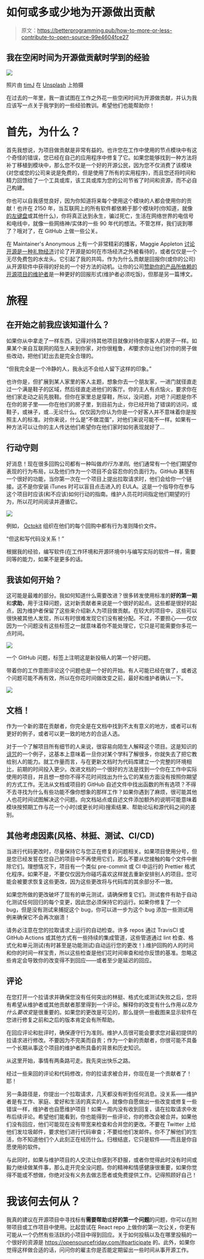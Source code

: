 # 如何或多或少地为开源做出贡献

> 原文：<https://betterprogramming.pub/how-to-more-or-less-contribute-to-open-source-99e4604fce27>

## 我在空闲时间为开源做贡献时学到的经验

![](img/ef19f60881236f173c0f08971618aa27.png)

照片由 [timJ](https://unsplash.com/@the_roaming_platypus?utm_source=unsplash&utm_medium=referral&utm_content=creditCopyText) 在 [Unsplash](https://unsplash.com/s/photos/open?utm_source=unsplash&utm_medium=referral&utm_content=creditCopyText) 上拍摄

在过去的一年里，我一直试图在工作之外花一些空闲时间为开源做贡献，并认为我应该写一点关于我学到的一些经验教训。希望他们也能帮助你！

# 首先，为什么？

首先我想说，为项目做贡献是非常有益的。也许您在工作中使用的节点模块中有这个奇怪的错误，您已经在自己的应用程序中修复了它。如果您能够找到一种方法将补丁移植到模块中，那么您不仅是一个好的开源公民，因为您不仅消费了该模块(对您或您的公司来说是免费的，但是使用了所有的实用程序)，而且您还将时间和精力回馈给了一个工具或库，该工具或库为您的公司节省了时间和资源，而不必自己构建。

你也可以自我感觉良好，因为你知道将来每个使用这个模块的人都会使用你的贡献！也许在 2150 年，当互联网上的所有软件都依赖于那个模块时(你知道，就像[的左键盘](https://www.theregister.com/2016/03/23/npm_left_pad_chaos/)或其他什么)，你将真正达到永生，骗过死亡，生活在网络世界的电信号和电线中，就像一些网络神/实体的一些 90 年代的想法。不管怎样，我们说到哪了？哦对了，在 GitHub 上做一些公关。

在 Maintainer's Anonymous 上有一个非常精彩的播客，Maggie Appleton [讨论开源是一种礼物经济](https://maintainersanonymous.com/gift/)讨论了开源是如何在市场经济之外被看待的，或者仅仅是一个无尽免费包的水龙头。它引起了我的共鸣，作为为什么贡献是回报你(或你的公司)从开源软件中获得的好处的一个好方法的动机。让你的公司[赞助你的产品所依赖的开源项目的维护者](https://github.com/sponsors)是一种更好的回报形式(维护者必须吃饭)，但那是另一篇博文。

# 旅程

## 在开始之前我应该知道什么？

如果你从中拿走了一样东西，记得对待其他项目就像对待你是客人的房子一样。如果某个来自互联网的陌生人来到你家，对你很粗鲁，*和*要求你让他们对你的房子做些改动，把他们赶出去是完全合理的。

“但我完全是一个冷静的人，我永远不会给人留下这样的印象。”

也许你是，但扩展到某人家里的客人主题，想象你去一个朋友家，一进门就径直走过一个满是鞋子的区域，然后径直走进他们的客厅。你的主人有点恼火，要求你在他们家走动之前先脱鞋。但你在家里总是穿鞋，所以，没问题，对吧？问题是你不在你的房子里——你在他们的房子里，到目前为止，你已经开始了错误的访问，或鞋子，或袜子，或…无论什么。仅仅因为你认为你是一个好客人并不意味着你是按照主人的标准。对你来说，什么是“不做混蛋”，对他们来说可能不一样。如果有一种方法可以让你的主人传达他们希望你在他们家时如何表现就好了…

## 行动守则

好消息！现在很多回购公司都有一种叫做*的行为准则*。他们通常有一个他们期望你表现的行为布局，以及他们作为一个项目不会容忍你的负面行为。GitHub 甚至有一个很好的功能，当你第一次在一个项目上提出拉取请求时，他们会给你一个链接。这不是你安装 iTunes 时可以盲目点击进入的 EULA。这是一个指导你在参与这个项目时应该(和不应该)如何行动的指南。维护人员花时间指定他们期望的行为，所以花时间阅读并遵循它。

![](img/cbae2731552a7e071317fe82d2c5b38c.png)

例如， [Octokit](https://github.com/octokit) 组织在他们的每个回购中都有行为准则降价文件。

“但这和写代码没关系！”

根据我的经验，编写软件(在工作环境和开源环境中)与编写实际的软件一样，需要同等的能力，如果不是更多的话。

## 我该如何开始？

这可能是最难的部分。我如何知道什么需要改进？很多转发使用标准的**好的第一期**和**求助**，用于注释问题，这对新贡献者来说是一个很好的起点。这些都是很好的起点，因为维护者保留了这些来介绍新人为项目做贡献。在较大的项目中，这些可以很快被其他人发现，所以有时很难发现它们没有被分配。不过，不要担心——仅仅因为一个问题没有这些标签之一就意味着你不能处理它，它只是可能需要你多花一点时间。

![](img/c09b254de064f9360c3fd5bbd4fff740.png)

一个 GitHub 问题，标签上注明这是新投稿人的第一个好问题。

带着你的工作意图评论这个问题也是一个好的开始。有人可能已经在做了，或者这个问题可能不再有效，所以在你花时间做改变之前，最好和维护者确认一下。

![](img/15b6afcf29880b791e297625136d79c4.png)

## 文档！

作为一个新的潜在贡献者，你完全是在文档中找到不太有意义的地方，或者可以有更好的例子，或者可以更一致的地方的合适人选。

对于一个了解项目所有细节的人来说，很容易向陌生人解释这个项目。这是知识的[诅咒](https://en.wikipedia.org/wiki/Curse_of_knowledge)的一个例子，这基本上意味着一旦你对某个学科了解很多，你就失去了把它教给别人的能力。就工作量而言，与在更新文档时为代码库建立一个完整的环境相比，前期的时间投入更少。改进文档的一个很好的方法是找到一个你在工作中实际使用的项目，并且想一想你不得不花时间找出为什么它的某些方面没有按照你期望的方式工作。无法从文档或项目的 GitHub 自述文件中找出函数的所有选项？不得不去寻找为什么有些功能不像你想象的那样工作？如果你遇到了麻烦，很可能其他人也花时间试图解决这个问题。向文档站点或自述文件添加额外的说明可能意味着模块按预期工作与花一个小时(或更长时间)搜索结果、帮助论坛和源代码之间的差别。

## 其他考虑因素(风格、林挺、测试、CI/CD)

当进行代码更改时，尽量保持它与您正在修复的问题相关。如果项目使用分号，但是您已经发誓在您自己的项目中不再使用它们，那么不要从您接触的每个文件中删除它们。理想情况下，项目有一个类似 pre-commit 或 CI 中运行的 Prettier 格式化程序。如果不是，不要仅仅因为你碰巧喜欢这样就去重新安排别人的项目。您可能会被要求恢复这些更改，因为这些更改将与代码库的其余部分不一致。

如果您所做的更改破坏了现有的单元测试，请确保修复它们。测试套件有助于自动化测试任何回归的每个变更，因此您必须保持它的运行。如果你修复了一个 bug，但是没有测试来捕捉这个 bug，你可以进一步为这个 bug 添加一些测试用例来确保它不会再次崩溃！

请务必注意在您的拉取请求上运行的自动检查。许多 repos 通过 TravisCI 或 GitHub Actions 或其他方式有一些持续的集成管道，这些管道通过 lint 检查、格式化和单元测试(有时甚至是功能测试)自动运行您的更改！).维护回购的人的时间和你的时间一样宝贵，所以这些检查是他们花时间审查和给你反馈的基准。忽略这些肯定会导致你的改变得不到回应——或者至少是延迟的回应。

## 评论

在您打开一个拉请求并确保您没有任何突出的林挺、格式化或测试失败之后，您将有希望从维护者或其他贡献者那里得到一个评论。解释你的改变有什么作用*以及为什么要改变*是很重要的。如果您的更改是可见的，那么提供一些截图来显示软件在您进行修复之前和之后的版本肯定会有所帮助。

在回应评论和批评时，确保遵守行为准则。维护人员很可能会要求您对最初提供的拉请求进行修改。不要因为不完美而自责；作为一个新的贡献者，你很可能不具备一个长期从事这个项目的维护者所具备的背景和历史知识。

从这里开始，事情有两条路可走。我先突出快乐之路。

经过一些来回的评论和代码修改，你的拉请求被合并，你现在是一个贡献者了！耶！

另一条路径是，你提出一个拉取请求，几天都没有听到任何消息。没关系——维护者是有工作、家庭、爱好和生活的真实的人。就像你自愿做出一些改变或修复一些错误一样，维护者也自愿维护项目！如果一周内没有收到回复，请在拉取请求中发布后续评论。希望他们能看到，你也能得到一些评论，你的修改会被合并。如果他们没有回应，他们可能现在没有带宽来检查和合并您的更改。不要在 Twitter 上给他们发垃圾邮件，要求他们进行代码审查；不要给他们发邮件。你不了解他们的生活，你不知道他们个人此刻正在经历什么。归根结底，它只是软件——而且是你自愿使用的软件。

与此同时，如果与维护项目的人交流让你感到不舒服，或者你觉得此时没有时间或毅力继续做某件事，那么走开完全没问题。你的精神和情感健康很重要，如果你觉得不能或不想做，你绝对没有义务去做志愿者或免费提供工作。记得照顾好自己！

# 我该何去何从？

我真的建议在开源项目中寻找标有**需要帮助**或**好的第一个问题**的问题，你可以在附带项目或工作项目中使用。比起尝试在 React repo 上做你的第一次公关，你更有可能从一个仍然有些活跃的小项目中得到回应。关于如何投稿以及在哪里投稿的一个很好的资源是 https://opensourcefriday.com/#participate 的。此外，如果你觉得这样做合适的话，问问你的雇主你是否能定期留出一些时间从事开源工作。